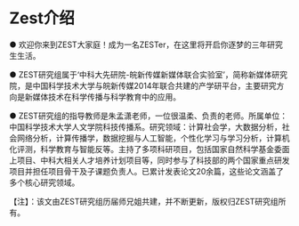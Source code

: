 # Zest介绍

● 欢迎你来到ZEST大家庭！成为一名ZESTer，在这里将开启你逐梦的三年研究生生活。

● ZEST研究组属于‘中科大先研院-皖新传媒新媒体联合实验室’，简称新媒体研究院，是中国科学技术大学与皖新传媒2014年联合共建的产学研平台，主要研究方向是新媒体技术在科学传播与科学教育中的应用。

● ZEST研究组的指导教师是朱孟潇老师，一位很温柔、负责的老师。所属单位：中国科学技术大学人文学院科技传播系。研究领域：计算社会学，大数据分析，社会网络分析，计算传播学，数据挖掘与人工智能，个性化学习与学习分析，计算机化评测，科学教育与智能反等。主持了多项科研项目，包括国家自然科学基金委面上项目、中科大相关人才培养计划项目等，同时参与了科技部的两个国家重点研发项目并担任项目骨干及子课题负责人。已累计发表论文20余篇，这些论文涵盖了多个核心研究领域。

【注】：该文由ZEST研究组历届师兄姐共建，并不断更新，版权归ZEST研究组所有。
